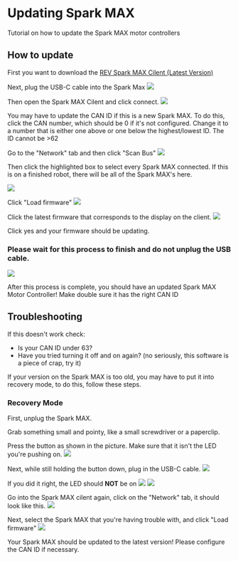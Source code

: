 # Updating Spark MAX

Tutorial on how to update the Spark MAX motor controllers

## How to update
First you want to download the [REV Spark MAX Cilent (Latest Version)](http://www.revrobotics.com/sparkmax-software/#spark-max-client-application)

Next, plug the USB-C cable into the Spark Max
![](/pics/IMG_20200208_121705.jpg)

Then open the Spark MAX Cilent and click connect.
![](/pics/Home-Screen.png)

You may have to update the CAN ID if this is a new Spark MAX.
To do this, click the CAN number, which should be 0 if it's not configured.
Change it to a number that is either one above or one below the highest/lowest ID.
The ID cannot be >62

Go to the "Network" tab and then click "Scan Bus"
![](/pics/Network-Tab.png)

Then click the highlighted box to select every Spark MAX connected. If this is on a finished robot, there will be all of the Spark MAX's here.

![](pics/Scanned-Busses.png)

Click "Load firmware"
![](pics/Selected.png)

Click the latest firmware that corresponds to the display on the client.
![](pics/Selecting-Firmware.png)

Click yes and your firmware should be updating.
### Please wait for this process to finish and do not unplug the USB cable.
![](pics/Updating.png)

After this process is complete, you should have an updated Spark MAX Motor Controller! Make double sure it has the right CAN ID

## Troubleshooting
If this doesn't work check:
- Is your CAN ID under 63?
- Have you tried turning it off and on again? (no seriously, this software is a piece of crap, try it)

If your version on the Spark MAX is too old, you may have to put it into recovery mode, to do this, follow these steps.
### Recovery Mode
First, unplug the Spark MAX.

Grab something small and pointy, like a small screwdriver or a paperclip.

Press the button as shown in the picture. Make sure that it isn't the LED you're pushing on.
![](pics/IMG_20200208_130153.jpg)

Next, while still holding the button down, plug in the USB-C cable.
![](pics/IMG_20200208_130450.jpg)

If you did it right, the LED should **NOT** be on
![](pics/IMG_20200208_130554.jpg)
![](pics/IMG_20200208_130545.jpg)

Go into the Spark MAX cilent again, click on the "Network" tab, it should look like this.
![](pics/DFU-Update-Copy.png)

Next, select the Spark MAX that you're having trouble with, and click "Load firmware"
![](pics/DFU-Update.png)

Your Spark MAX should be updated to the latest version! Please configure the CAN ID if necessary. 
